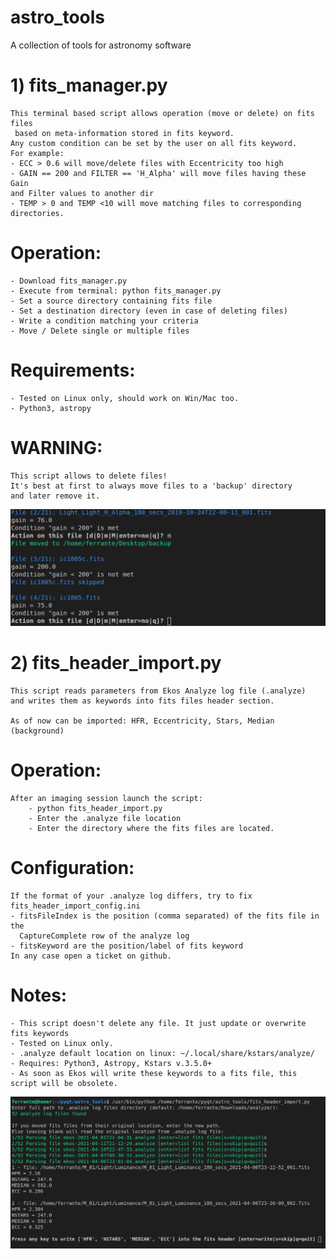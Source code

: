 # astro_tools
A collection of tools for astronomy software

# 1) fits_manager.py
    This terminal based script allows operation (move or delete) on fits files
     based on meta-information stored in fits keyword.
    Any custom condition can be set by the user on all fits keyword.
    For example:
    - ECC > 0.6 will move/delete files with Eccentricity too high
    - GAIN == 200 and FILTER == 'H_Alpha' will move files having these Gain 
    and Filter values to another dir
    - TEMP > 0 and TEMP <10 will move matching files to corresponding 
    directories.

# Operation:
    - Download fits_manager.py
    - Execute from terminal: python fits_manager.py
    - Set a source directory containing fits file
    - Set a destination directory (even in case of deleting files)
    - Write a condition matching your criteria
    - Move / Delete single or multiple files

# Requirements:
    - Tested on Linux only, should work on Win/Mac too.
    - Python3, astropy

# WARNING:
    This script allows to delete files! 
    It's best at first to always move files to a 'backup' directory
    and later remove it.

![image 1](/documentation/fits_manager1.png?raw=true)

# 2) fits_header_import.py

    This script reads parameters from Ekos Analyze log file (.analyze)
    and writes them as keywords into fits files header section.

    As of now can be imported: HFR, Eccentricity, Stars, Median (background)

# Operation:
    After an imaging session launch the script:
        - python fits_header_import.py
        - Enter the .analyze file location
        - Enter the directory where the fits files are located.

# Configuration:
    If the format of your .analyze log differs, try to fix fits_header_import_config.ini
    - fitsFileIndex is the position (comma separated) of the fits file in the
      CaptureComplete row of the analyze log
    - fitsKeyword are the position/label of fits keyword
    In any case open a ticket on github.

# Notes:
    - This script doesn't delete any file. It just update or overwrite fits keywords
    - Tested on Linux only.
    - .analyze default location on linux: ~/.local/share/kstars/analyze/
    - Requires: Python3, Astropy, Kstars v.3.5.0+
    - As soon as Ekos will write these keywords to a fits file, this
    script will be obsolete.

![image 2](/documentation/fitsimport.png?raw=true)
